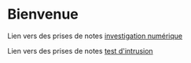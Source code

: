 # Bienvenue

Lien vers des prises de notes [investigation numérique](./forensic.md)

Lien vers des prises de notes [test d'intrusion](./pentest.md)
